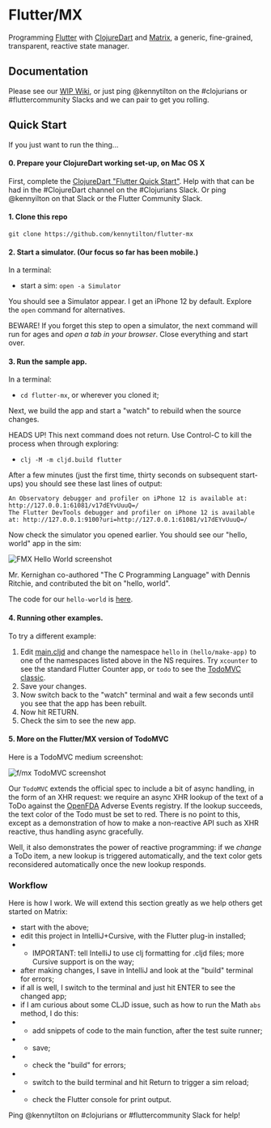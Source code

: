 # Flutter/MX

Programming [Flutter](https://flutter.dev/?gclid=CjwKCAjwwdWVBhA4EiwAjcYJEEoxUuE14sd2MGLJW35qeuJynmTRjqpUL3SbIUhOiS4TihjyZ9iTVRoCJkoQAvD_BwE&gclsrc=aw.ds) with [ClojureDart](https://github.com/Tensegritics/ClojureDart) and [Matrix](https://github.com/kennytilton/matrix), a generic, fine-grained, transparent, reactive state manager.

## Documentation
Please see our [WIP Wiki](https://github.com/kennytilton/flutter-mx/wiki), or just ping @kennytilton on the #clojurians or #fluttercommunity Slacks and we can pair to get you rolling.

## Quick Start

If you just want to run the thing...

#### 0. Prepare your ClojureDart working set-up, on Mac OS X

First, complete the [ClojureDart "Flutter Quick Start"](https://github.com/Tensegritics/ClojureDart/blob/main/doc/flutter-quick-start.md). Help with that can be had in the #ClojureDart channel on the #Clojurians Slack. Or ping @kennyilton on that Slack or the Flutter Community Slack.

#### 1. Clone this repo
`git clone https://github.com/kennytilton/flutter-mx`

#### 2. Start a simulator. (Our focus so far has been mobile.)

In a terminal:
* start a sim: `open -a Simulator`

You should see a Simulator appear. I get an iPhone 12 by default. Explore the `open` command for alternatives.

BEWARE! If you forget this step to open a simulator, the next command will run for ages and _open a tab in your browser_. Close everything and start over. 

#### 3. Run the sample app.

In a terminal:
* `cd flutter-mx`, or wherever you cloned it;

Next, we build the app and start a "watch" to rebuild when the source changes.

HEADS UP! This next command does not return. Use Control-C to kill the process when through exploring:

* `clj -M -m cljd.build flutter`

After a few minutes (just the first time, thirty seconds on subsequent start-ups) you should see these last lines of output:
```
An Observatory debugger and profiler on iPhone 12 is available at: http://127.0.0.1:61081/v17dEYvUuuQ=/
The Flutter DevTools debugger and profiler on iPhone 12 is available at: http://127.0.0.1:9100?uri=http://127.0.0.1:61081/v17dEYvUuuQ=/
```
Now check the simulator you opened earlier. You should see our "hello, world" app in the sim:

![FMX Hello World screenshot](image/hello-world-app.jpg)

Mr. Kernighan co-authored "The C Programming Language" with Dennis Ritchie, and contributed the bit on "hello, world".

The code for our `hello-world` is [here](https://github.com/kennytilton/flutter-mx/blob/main/src/tiltontec/example/x00_hello_world.cljd).

#### 4. Running other examples.

To try a different example:
1. Edit [main.cljd](https://github.com/kennytilton/flutter-mx/blob/d6cd6e14027ed8f00a42ca6cc2464e48142922d4/src/tiltontec/main.cljd#L43) and change the namespace `hello` in `(hello/make-app)` to one of the namespaces listed above in the NS requires. Try `xcounter` to see the standard Flutter Counter app, or `todo` to see the [TodoMVC classic](https://github.com/tastejs/todomvc/blob/master/app-spec.md).
2. Save your changes.
3. Now switch back to the "watch" terminal and wait a few seconds until you see that the app has been rebuilt.
4. Now hit RETURN.
5. Check the sim to see the new app.

#### 5. More on the Flutter/MX version of TodoMVC
Here is a TodoMVC medium screenshot:

![f/mx TodoMVC screenshot](image/todomvc-app.jpeg)

Our `TodoMVC` extends the official spec to include a bit of async handling, in the form of an XHR request: we require an async XHR lookup of the text of a ToDo against the [OpenFDA](https://open.fda.gov/) Adverse Events registry. If the lookup succeeds, the text color of the Todo must be set to red. There is no point to this, except as a demonstration of how to make a non-reactive API such as XHR reactive, thus handling async gracefully.

Well, it also demonstrates the power of reactive programming: if we _change_ a ToDo item, a new lookup is triggered automatically, and the text color gets reconsidered automatically once the new lookup responds.

### Workflow
Here is how I work. We will extend this section greatly as we help others get started on Matrix:

* start with the above;
* edit this project in IntelliJ+Cursive, with the Flutter plug-in installed;
* * IMPORTANT: tell IntelliJ to use clj formatting for .cljd files; more Cursive support is on the way;
* after making changes, I save in IntelliJ and look at the "build" terminal for errors;
* if all is well, I switch to the terminal and just hit ENTER to see the changed app;
* if I am curious about some CLJD issue, such as how to run the Math `abs` method, I do this:
* * add snippets of code to the main function, after the test suite runner;
* * save;
* * check the "build" for errors;
* * switch to the build terminal and hit Return to trigger a sim reload;
* * check the Flutter console for print output.

Ping @kennytilton on #clojurians or #fluttercommunity Slack for help!
